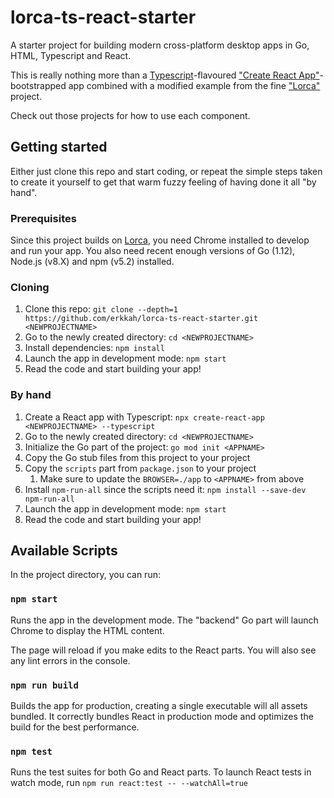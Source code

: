 # lorca-ts-react-starter

A starter project for building modern cross-platform desktop apps in Go, HTML, Typescript and React.

This is really nothing more than a [Typescript][3]-flavoured ["Create React App"][1]-bootstrapped app combined with a modified example from the fine ["Lorca"][2] project.

Check out those projects for how to use each component.

[1]: https://facebook.github.io/create-react-app/docs/adding-typescript "Create React App"
[2]: https://github.com/zserge/lorca "Lorca"
[3]: https://www.typescriptlang.org "Typescript"

## Getting started

Either just clone this repo and start coding, or repeat the simple steps taken to create it yourself to get that warm fuzzy feeling of having done it all "by hand".

### Prerequisites

Since this project builds on [Lorca][2], you need Chrome installed to develop and run your app. You also need recent enough versions of Go (1.12), Node.js (v8.X) and npm (v5.2) installed.

### Cloning

1. Clone this repo: `git clone --depth=1 https://github.com/erkkah/lorca-ts-react-starter.git <NEWPROJECTNAME>`
1. Go to the newly created directory: `cd <NEWPROJECTNAME>`
1. Install dependencies: `npm install`
1. Launch the app in development mode: `npm start`
1. Read the code and start building your app!

### By hand

1. Create a React app with Typescript: `npx create-react-app <NEWPROJECTNAME> --typescript`
1. Go to the newly created directory: `cd <NEWPROJECTNAME>`
1. Initialize the Go part of the project: `go mod init <APPNAME>`
1. Copy the Go stub files from this project to your project
1. Copy the `scripts` part from `package.json` to your project
    1. Make sure to update the `BROWSER=./app` to `<APPNAME>` from above
1. Install `npm-run-all` since the scripts need it: `npm install --save-dev npm-run-all`
1. Launch the app in development mode: `npm start`
1. Read the code and start building your app!

## Available Scripts

In the project directory, you can run:

### `npm start`

Runs the app in the development mode. The "backend" Go part will launch Chrome to display the HTML content.

The page will reload if you make edits to the React parts.
You will also see any lint errors in the console.

### `npm run build`

Builds the app for production, creating a single executable will all assets bundled. It correctly bundles React in production mode and optimizes the build for the best performance.

### `npm test`

Runs the test suites for both Go and React parts.
To launch React tests in watch mode, run `npm run react:test -- --watchAll=true`
